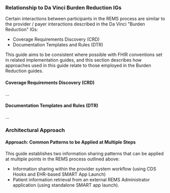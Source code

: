 ### Relationship to Da Vinci Burden Reduction IGs
Certain interactions between participants in the REMS process are similar to the provider / payer interactions described in the Da Vinci "Burden Reduction" IGs:

- Coverage Requirements Discovery (CRD)
- Documentation Templates and Rules (DTR)

This guide aims to be consistent where possible with FHIR conventions set in related implementation guides, and this section describes how approaches used in this guide relate to those employed in the Burden Reduction guides.

#### Coverage Requirements Discovery (CRD)
...

#### Documentation Templates and Rules (DTR)
...

<p></p>

### Architectural Approach
#### Approach: Common Patterns to be Applied at Multiple Steps

This guide establishes two information sharing patterns that can be applied at multiple points in the REMS process outlined above:
- Information sharing within the provider system workflow (using CDS Hooks and EHR-based SMART App Launch)
- Patient information retrieval from an external REMS Administrator application (using standalone SMART app launch).

<p></p>